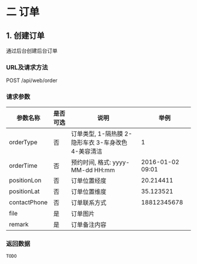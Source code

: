 # 二 订单
## 1. 创建订单
通过后台创建后台订单

### URL及请求方法
POST /api/web/order

### 请求参数

| 参数名称 | 是否可选 | 说明 | 举例 |
| ------ | -------- | ---- | --- |
| orderType | 否 | 订单类型, 1-隔热膜 2-隐形车衣 3-车身改色 4-美容清洁 | 1 |
| orderTime | 否 | 预约时间, 格式: yyyy-MM-dd HH:mm | 2016-01-02 09:01 |
| positionLon | 否 | 订单位置经度 | 20.214411 |
| positionLat | 否 | 订单位置维度 | 35.123521 |
| contactPhone | 否 | 订单联系方式 | 18812345678 |
| file | 是 | 订单图片 | |
| remark | 是 | 订单备注内容 |  |

### 返回数据

````
TODO
````

